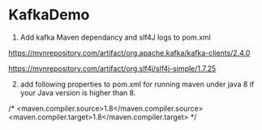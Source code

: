 # KafkaDemo

1) Add kafka Maven dependancy and slf4J logs to pom.xml

https://mvnrepository.com/artifact/org.apache.kafka/kafka-clients/2.4.0

https://mvnrepository.com/artifact/org.slf4j/slf4j-simple/1.7.25

2) add following properties to pom.xml for running maven under java 8 if your Java version is higher than 8.

 /*
    <properties>
        <maven.compiler.source>1.8</maven.compiler.source>
        <maven.compiler.target>1.8</maven.compiler.target>
    </properties> 
  */




